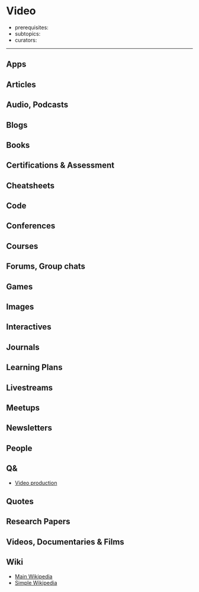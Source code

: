 # Video

- prerequisites:
- subtopics:
- curators:

------

## Apps

## Articles

## Audio, Podcasts

## Blogs

## Books

## Certifications & Assessment

## Cheatsheets

## Code

## Conferences

## Courses

## Forums, Group chats

## Games

## Images

## Interactives

## Journals

## Learning Plans

## Livestreams

## Meetups

## Newsletters

## People

## Q&

- [Video production](https://video.stackexchange.com)

## Quotes

## Research Papers

## Videos, Documentaries & Films

## Wiki

- [Main Wikipedia](https://en.wikipedia.org/wiki/Video)
- [Simple Wikipedia](https://simple.wikipedia.org/wiki/Video)

